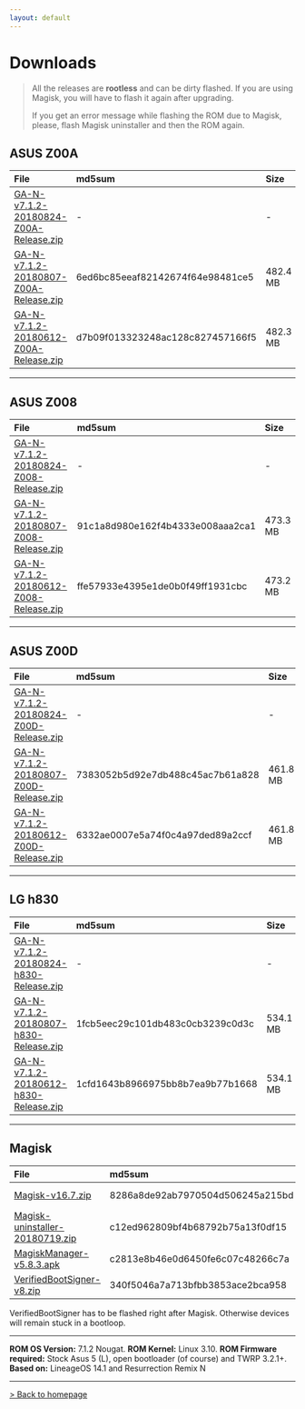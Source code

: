 ```yaml
---
layout: default
---
```


# Downloads

> All the releases are **rootless** and can be dirty flashed. If you are using Magisk, you will have to flash it again after upgrading.
>
>  If you get an error message while flashing the ROM due to Magisk, please, flash Magisk uninstaller and then the ROM again.



## ASUS Z00A

| File                                            | md5sum          | Size          |
|:------------------------------------------------|:------------------|:------------------|
| [GA-N-v7.1.2-20180824-Z00A-Release.zip](https://sourceforge.net/projects/groovyandroid/files/Z00A/GA-N-v7.1.2-20180824-Z00A-Release.zip/download)           | - | - |
| [GA-N-v7.1.2-20180807-Z00A-Release.zip](https://sourceforge.net/projects/groovyandroid/files/Z00A/GA-N-v7.1.2-20180807-Z00A-Release.zip/download)           | 6ed6bc85eeaf82142674f64e98481ce5 | 482.4 MB |
| [GA-N-v7.1.2-20180612-Z00A-Release.zip](https://sourceforge.net/projects/groovyandroid/files/Z00A/GA-N-v7.1.2-20180612-Z00A-Release.zip/download)           | d7b09f013323248ac128c827457166f5 | 482.3 MB |

* * *

## ASUS Z008

| File                                            | md5sum          | Size          |
|:------------------------------------------------|:------------------|:------------------|
| [GA-N-v7.1.2-20180824-Z008-Release.zip](https://sourceforge.net/projects/groovyandroid/files/Z008/GA-N-v7.1.2-20180824-Z008-Release.zip/download)           | - | - |
| [GA-N-v7.1.2-20180807-Z008-Release.zip](https://sourceforge.net/projects/groovyandroid/files/Z008/GA-N-v7.1.2-20180807-Z008-Release.zip/download)           | 91c1a8d980e162f4b4333e008aaa2ca1 | 473.3 MB |
| [GA-N-v7.1.2-20180612-Z008-Release.zip](https://sourceforge.net/projects/groovyandroid/files/Z008/GA-N-v7.1.2-20180612-Z008-Release.zip/download)           | ffe57933e4395e1de0b0f49ff1931cbc | 473.2 MB |

* * *

## ASUS Z00D

| File                                            | md5sum          | Size          |
|:------------------------------------------------|:------------------|:------------------|
| [GA-N-v7.1.2-20180824-Z00D-Release.zip](https://sourceforge.net/projects/groovyandroid/files/Z00D/GA-N-v7.1.2-20180824-Z00D-Release.zip/download)           | - | - |
| [GA-N-v7.1.2-20180807-Z00D-Release.zip](https://sourceforge.net/projects/groovyandroid/files/Z00D/GA-N-v7.1.2-20180807-Z00D-Release.zip/download)           | 7383052b5d92e7db488c45ac7b61a828 | 461.8 MB |
| [GA-N-v7.1.2-20180612-Z00D-Release.zip](https://sourceforge.net/projects/groovyandroid/files/Z00D/GA-N-v7.1.2-20180612-Z00D-Release.zip/download)           | 6332ae0007e5a74f0c4a97ded89a2ccf | 461.8 MB |

* * *

## LG h830

| File                                            | md5sum          | Size          |
|:------------------------------------------------|:------------------|:------------------|
| [GA-N-v7.1.2-20180824-h830-Release.zip](https://sourceforge.net/projects/groovyandroid/files/h830/GA-N-v7.1.2-20180824-h830-Release.zip/download)           | - | - |
| [GA-N-v7.1.2-20180807-h830-Release.zip](https://sourceforge.net/projects/groovyandroid/files/h830/GA-N-v7.1.2-20180807-h830-Release.zip/download)           | 1fcb5eec29c101db483c0cb3239c0d3c | 534.1 MB |
| [GA-N-v7.1.2-20180612-h830-Release.zip](https://sourceforge.net/projects/groovyandroid/files/h830/GA-N-v7.1.2-20180612-h830-Release.zip/download)           | 1cfd1643b8966975bb8b7ea9b77b1668 | 534.1 MB |

* * *

## Magisk

| File                                            | md5sum          | Size          |
|:------------------------------------------------|:------------------|:------------------|
| [Magisk-v16.7.zip](https://sourceforge.net/projects/magisk/files/Magisk-v16.7.zip/download)           | 8286a8de92ab7970504d506245a215bd | 4.3 MB |
| [Magisk-uninstaller-20180719.zip](https://sourceforge.net/projects/magisk/files/Magisk-uninstaller-20180719.zip/download)           | c12ed962809bf4b68792b75a13f0df15 | 2.4 MB |
| [MagiskManager-v5.8.3.apk](https://sourceforge.net/projects/magisk/files/MagiskManager-v5.8.3.apk/download)           | c2813e8b46e0d6450fe6c07c48266c7a | 2.0 MB |
| [VerifiedBootSigner-v8.zip](https://sourceforge.net/projects/magisk/files/VerifiedBootSigner-v8.zip/download)           | 340f5046a7a713bfbb3853ace2bca958 | 38.7 kB |

VerifiedBootSigner has to be flashed right after Magisk. Otherwise devices will remain stuck in a bootloop.

* * *

**ROM OS Version:** 7.1.2 Nougat. **ROM Kernel:** Linux 3.10. **ROM Firmware required:** Stock Asus 5 (L), open bootloader (of course) and TWRP 3.2.1+. **Based on:** LineageOS 14.1 and Resurrection Remix N

* * *

[> Back to homepage](./)
